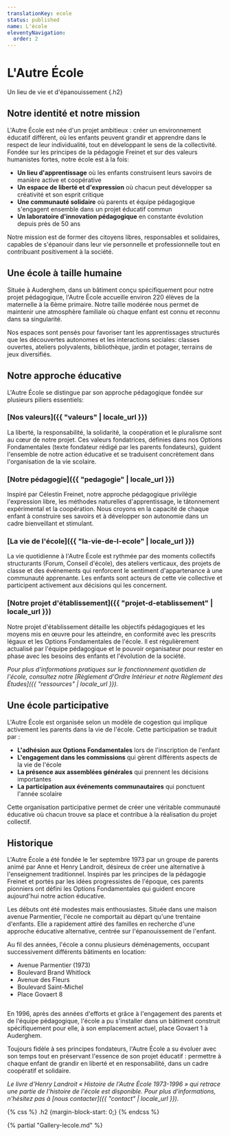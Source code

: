 ```yaml
---
translationKey: ecole
status: published
name: L'école
eleventyNavigation:
  order: 2
---
```

# L'Autre École

Un lieu de vie et d'épanouissement {.h2}

## Notre identité et notre mission

L'Autre École est née d'un projet ambitieux : créer un environnement éducatif différent, où les enfants peuvent grandir et apprendre dans le respect de leur individualité, tout en développant le sens de la collectivité. Fondée sur les principes de la pédagogie Freinet et sur des valeurs humanistes fortes, notre école est à la fois:

- **Un lieu d'apprentissage** où les enfants construisent leurs savoirs de manière active et coopérative
- **Un espace de liberté et d'expression** où chacun peut développer sa créativité et son esprit critique
- **Une communauté solidaire** où parents et équipe pédagogique s'engagent ensemble dans un projet éducatif commun
- **Un laboratoire d'innovation pédagogique** en constante évolution depuis près de 50 ans

Notre mission est de former des citoyens libres, responsables et solidaires, capables de s'épanouir dans leur vie personnelle et professionnelle tout en contribuant positivement à la société.

## Une école à taille humaine

Située à Auderghem, dans un bâtiment conçu spécifiquement pour notre projet pédagogique, l'Autre École accueille environ 220 élèves de la maternelle à la 6ème primaire. Notre taille modérée nous permet de maintenir une atmosphère familiale où chaque enfant est connu et reconnu dans sa singularité.

Nos espaces sont pensés pour favoriser tant les apprentissages structurés que les découvertes autonomes et les interactions sociales: classes ouvertes, ateliers polyvalents, bibliothèque, jardin et potager, terrains de jeux diversifiés.

## Notre approche éducative

L'Autre École se distingue par son approche pédagogique fondée sur plusieurs piliers essentiels:

### [Nos valeurs]({{ "valeurs" | locale_url }})

La liberté, la responsabilité, la solidarité, la coopération et le pluralisme sont au cœur de notre projet. Ces valeurs fondatrices, définies dans nos Options Fondamentales (texte fondateur rédigé par les parents fondateurs), guident l'ensemble de notre action éducative et se traduisent concrètement dans l'organisation de la vie scolaire.

### [Notre pédagogie]({{ "pedagogie" | locale_url }})

Inspiré par Célestin Freinet, notre approche pédagogique privilégie l'expression libre, les méthodes naturelles d'apprentissage, le tâtonnement expérimental et la coopération. Nous croyons en la capacité de chaque enfant à construire ses savoirs et à développer son autonomie dans un cadre bienveillant et stimulant.

### [La vie de l'école]({{ "la-vie-de-l-ecole" | locale_url }})

La vie quotidienne à l'Autre École est rythmée par des moments collectifs structurants (Forum, Conseil d'école), des ateliers verticaux, des projets de classe et des événements qui renforcent le sentiment d'appartenance à une communauté apprenante. Les enfants sont acteurs de cette vie collective et participent activement aux décisions qui les concernent.

### [Notre projet d'établissement]({{ "projet-d-etablissement" | locale_url }})

Notre projet d'établissement détaille les objectifs pédagogiques et les moyens mis en œuvre pour les atteindre, en conformité avec les prescrits légaux et les Options Fondamentales de l'école. Il est régulièrement actualisé par l'équipe pédagogique et le pouvoir organisateur pour rester en phase avec les besoins des enfants et l'évolution de la société.

_Pour plus d'informations pratiques sur le fonctionnement quotidien de l'école, consultez notre [Règlement d'Ordre Intérieur et notre Règlement des Études]({{ "ressources" | locale_url }})._

## Une école participative

L'Autre École est organisée selon un modèle de cogestion qui implique activement les parents dans la vie de l'école. Cette participation se traduit par :

- **L'adhésion aux Options Fondamentales** lors de l'inscription de l'enfant
- **L'engagement dans les commissions** qui gèrent différents aspects de la vie de l'école
- **La présence aux assemblées générales** qui prennent les décisions importantes
- **La participation aux événements communautaires** qui ponctuent l'année scolaire

Cette organisation participative permet de créer une véritable communauté éducative où chacun trouve sa place et contribue à la réalisation du projet collectif.

## Historique

L'Autre École a été fondée le 1er septembre 1973 par un groupe de parents animé par Anne et Henry Landroit, désireux de créer une alternative à l'enseignement traditionnel. Inspirés par les principes de la pédagogie Freinet et portés par les idées progressistes de l'époque, ces parents pionniers ont défini les Options Fondamentales qui guident encore aujourd'hui notre action éducative.

Les débuts ont été modestes mais enthousiastes. Située dans une maison avenue Parmentier, l'école ne comportait au départ qu'une trentaine d'enfants. Elle a rapidement attiré des familles en recherche d'une approche éducative alternative, centrée sur l'épanouissement de l'enfant.

Au fil des années, l'école a connu plusieurs déménagements, occupant successivement différents bâtiments en location:

- Avenue Parmentier (1973)
- Boulevard Brand Whitlock
- Avenue des Fleurs
- Boulevard Saint-Michel
- Place Govaert 8

<img src="/_images/ligne-du-temps-batiment.webp" alt="" />

En 1996, après des années d'efforts et grâce à l'engagement des parents et de l'équipe pédagogique, l'école a pu s'installer dans un bâtiment construit spécifiquement pour elle, à son emplacement actuel, place Govaert 1 à Auderghem.

Toujours fidèle à ses principes fondateurs, l'Autre École a su évoluer avec son temps tout en préservant l'essence de son projet éducatif : permettre à chaque enfant de grandir en liberté et en responsabilité, dans un cadre coopératif et solidaire.

_Le livre d'Henry Landroit « Histoire de l'Autre École 1973-1996 » qui retrace une partie de l'histoire de l'école est disponible. Pour plus d'informations, n'hésitez pas à [nous contacter]({{ "contact" | locale_url }})._

{% css %}
.h2 {margin-block-start: 0;}
{% endcss %}

{% partial "Gallery-lecole.md" %}

